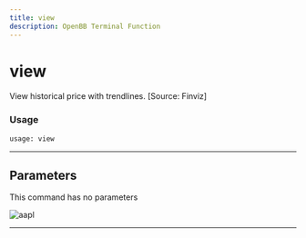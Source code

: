 ```yaml
---
title: view
description: OpenBB Terminal Function
---
```


# view

View historical price with trendlines. [Source: Finviz]

### Usage

```python
usage: view
```

---

## Parameters

This command has no parameters


![aapl](https://user-images.githubusercontent.com/25267873/113757843-02107700-970b-11eb-99ab-eb9b1312547f.png)

---
